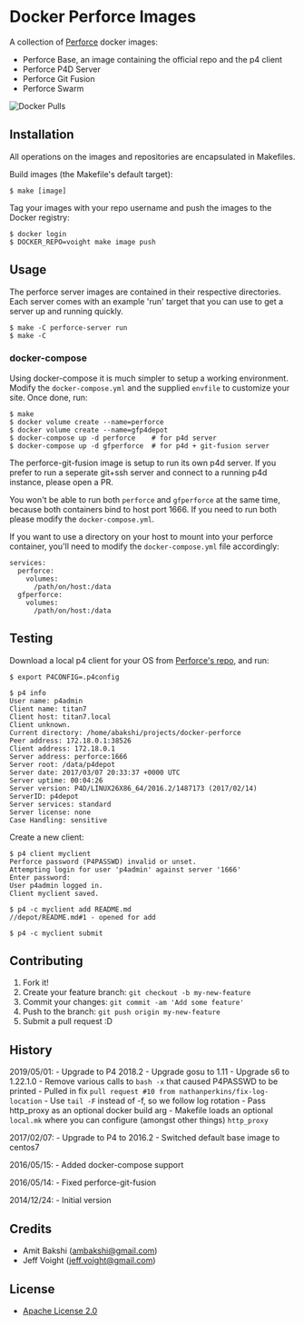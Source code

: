 # Docker Perforce Images

A collection of [Perforce](http://perforce.com) docker images:

- Perforce Base, an image containing the official repo and the p4 client
- Perforce P4D Server
- Perforce Git Fusion
- Perforce Swarm

![Docker Pulls](https://img.shields.io/docker/pulls/mashape/kong.svg)

## Installation

All operations on the images and repositories are encapsulated in Makefiles.

Build images (the Makefile's default target):

    $ make [image]

Tag your images with your repo username and push the images to the Docker registry:

    $ docker login
    $ DOCKER_REPO=voight make image push

## Usage

The perforce server images are contained in their respective directories.
Each server comes with an example 'run' target that you can use to get
a server up and running quickly.

    $ make -C perforce-server run
    $ make -C


### docker-compose

Using docker-compose it is much simpler to setup a working environment. Modify the
`docker-compose.yml` and the supplied `envfile` to customize your site. Once done,
run:

    $ make
    $ docker volume create --name=perforce
    $ docker volume create --name=gfp4depot
    $ docker-compose up -d perforce    # for p4d server
    $ docker-compose up -d gfperforce  # for p4d + git-fusion server

The perforce-git-fusion image is setup to run its own p4d server. If you prefer to
run a seperate git+ssh server and connect to a running p4d instance, please open a
PR.

You won't be able to run both `perforce` and `gfperforce` at the same time, because both
containers bind to host port 1666. If you need to run both please modify the `docker-compose.yml`.

If you want to use a directory on your host to mount into your perforce container,
you'll need to modify the `docker-compose.yml` file accordingly:

    services:
      perforce:
        volumes:
          /path/on/host:/data
      gfperforce:
        volumes:
          /path/on/host:/data

## Testing

Download a local p4 client for your OS from [Perforce's repo](http://cdist2.perforce.com/perforce/r16.2/),
and run:

    $ export P4CONFIG=.p4config

    $ p4 info
    User name: p4admin
    Client name: titan7
    Client host: titan7.local
    Client unknown.
    Current directory: /home/abakshi/projects/docker-perforce
    Peer address: 172.18.0.1:38526
    Client address: 172.18.0.1
    Server address: perforce:1666
    Server root: /data/p4depot
    Server date: 2017/03/07 20:33:37 +0000 UTC
    Server uptime: 00:04:26
    Server version: P4D/LINUX26X86_64/2016.2/1487173 (2017/02/14)
    ServerID: p4depot
    Server services: standard
    Server license: none
    Case Handling: sensitive

Create a new client:

    $ p4 client myclient
    Perforce password (P4PASSWD) invalid or unset.
    Attempting login for user 'p4admin' against server '1666'
    Enter password:
    User p4admin logged in.
    Client myclient saved.

    $ p4 -c myclient add README.md
    //depot/README.md#1 - opened for add

    $ p4 -c myclient submit

## Contributing

1. Fork it!
2. Create your feature branch: `git checkout -b my-new-feature`
3. Commit your changes: `git commit -am 'Add some feature'`
4. Push to the branch: `git push origin my-new-feature`
5. Submit a pull request :D

## History

2019/05/01:
    - Upgrade to P4 2018.2
    - Upgrade gosu to 1.11
    - Upgrade s6 to 1.22.1.0
    - Remove various calls to `bash -x` that caused P4PASSWD to be printed
    - Pulled in fix `pull request #10 from nathanperkins/fix-log-location`
    - Use `tail -F` instead of -f, so we follow log rotation
    - Pass http_proxy as an optional docker build arg
    - Makefile loads an optional `local.mk` where you can configure (amongst other things) `http_proxy`

2017/02/07:
    - Upgrade to P4 to 2016.2
    - Switched default base image to centos7

2016/05/15:
    - Added docker-compose support

2016/05/14:
    - Fixed perforce-git-fusion

2014/12/24:
    - Initial version

## Credits

- Amit Bakshi (ambakshi@gmail.com)
- Jeff Voight (jeff.voight@gmail.com)

## License

- [Apache License 2.0](http://www.apache.org/licenses/LICENSE-2.0)
